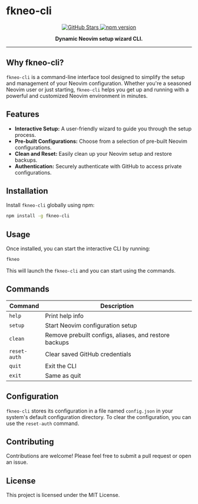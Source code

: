 # fkneo-cli

<p align="center">
  <a href="https://github.com/flashcodes-themayankjha/fkneo-cli">
    <img src="https://img.shields.io/github/stars/flashcodes-themayankjha/fkneo-cli.svg?style=social" alt="GitHub Stars">
  </a>
  <a href="https://www.npmjs.com/package/fkneo-cli">
    <img src="https://img.shields.io/npm/v/fkneo-cli.svg" alt="npm version">
  </a>
</p>

<p align="center">
  <b>Dynamic Neovim setup wizard CLI.</b>
</p>

---

## Why fkneo-cli?

`fkneo-cli` is a command-line interface tool designed to simplify the setup and management of your Neovim configuration. Whether you're a seasoned Neovim user or just starting, `fkneo-cli` helps you get up and running with a powerful and customized Neovim environment in minutes.

## Features

- **Interactive Setup:** A user-friendly wizard to guide you through the setup process.
- **Pre-built Configurations:** Choose from a selection of pre-built Neovim configurations.
- **Clean and Reset:** Easily clean up your Neovim setup and restore backups.
- **Authentication:** Securely authenticate with GitHub to access private configurations.

## Installation

Install `fkneo-cli` globally using npm:

```bash
npm install -g fkneo-cli
```

## Usage

Once installed, you can start the interactive CLI by running:

```bash
fkneo
```

This will launch the `fkneo-cli` and you can start using the commands.

## Commands

| Command      | Description                                                 |
|--------------|-------------------------------------------------------------|
| `help`       | Print help info                                             |
| `setup`      | Start Neovim configuration setup                            |
| `clean`      | Remove prebuilt configs, aliases, and restore backups       |
| `reset-auth` | Clear saved GitHub credentials                              |
| `quit`       | Exit the CLI                                                |
| `exit`       | Same as quit                                                |

## Configuration

`fkneo-cli` stores its configuration in a file named `config.json` in your system's default configuration directory. To clear the configuration, you can use the `reset-auth` command.

## Contributing

Contributions are welcome! Please feel free to submit a pull request or open an issue.

## License

This project is licensed under the MIT License.
